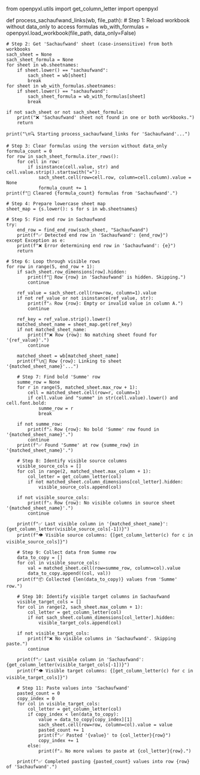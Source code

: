 from openpyxl.utils import get_column_letter
import openpyxl

def process_sachaufwand_links(wb, file_path):
    # Step 1: Reload workbook without data_only to access formulas
    wb_with_formulas = openpyxl.load_workbook(file_path, data_only=False)

    # Step 2: Get 'Sachaufwand' sheet (case-insensitive) from both workbooks
    sach_sheet = None
    sach_sheet_formula = None
    for sheet in wb.sheetnames:
        if sheet.lower() == "sachaufwand":
            sach_sheet = wb[sheet]
            break
    for sheet in wb_with_formulas.sheetnames:
        if sheet.lower() == "sachaufwand":
            sach_sheet_formula = wb_with_formulas[sheet]
            break

    if not sach_sheet or not sach_sheet_formula:
        print("❌ 'Sachaufwand' sheet not found in one or both workbooks.")
        return

    print("\n🔍 Starting process_sachaufwand_links for 'Sachaufwand'...")

    # Step 3: Clear formulas using the version without data_only
    formula_count = 0
    for row in sach_sheet_formula.iter_rows():
        for cell in row:
            if isinstance(cell.value, str) and cell.value.strip().startswith("="):
                sach_sheet.cell(row=cell.row, column=cell.column).value = None
                formula_count += 1
    print(f"🧹 Cleared {formula_count} formulas from 'Sachaufwand'.")

    # Step 4: Prepare lowercase sheet map
    sheet_map = {s.lower(): s for s in wb.sheetnames}

    # Step 5: Find end row in Sachaufwand
    try:
        end_row = find_end_row(sach_sheet, "Sachaufwand")
        print(f"✅ Detected end row in 'Sachaufwand': {end_row}")
    except Exception as e:
        print(f"❌ Error determining end row in 'Sachaufwand': {e}")
        return

    # Step 6: Loop through visible rows
    for row in range(5, end_row + 1):
        if sach_sheet.row_dimensions[row].hidden:
            print(f"🚫 Row {row} in 'Sachaufwand' is hidden. Skipping.")
            continue

        ref_value = sach_sheet.cell(row=row, column=1).value
        if not ref_value or not isinstance(ref_value, str):
            print(f"⚠️ Row {row}: Empty or invalid value in column A.")
            continue

        ref_key = ref_value.strip().lower()
        matched_sheet_name = sheet_map.get(ref_key)
        if not matched_sheet_name:
            print(f"❌ Row {row}: No matching sheet found for '{ref_value}'.")
            continue

        matched_sheet = wb[matched_sheet_name]
        print(f"\n🔗 Row {row}: Linking to sheet '{matched_sheet_name}'...")

        # Step 7: Find bold 'Summe' row
        summe_row = None
        for r in range(5, matched_sheet.max_row + 1):
            cell = matched_sheet.cell(row=r, column=1)
            if cell.value and "summe" in str(cell.value).lower() and cell.font.bold:
                summe_row = r
                break

        if not summe_row:
            print(f"⚠️ Row {row}: No bold 'Summe' row found in '{matched_sheet_name}'.")
            continue
        print(f"✅ Found 'Summe' at row {summe_row} in '{matched_sheet_name}'.")

        # Step 8: Identify visible source columns
        visible_source_cols = []
        for col in range(2, matched_sheet.max_column + 1):
            col_letter = get_column_letter(col)
            if not matched_sheet.column_dimensions[col_letter].hidden:
                visible_source_cols.append(col)

        if not visible_source_cols:
            print(f"⚠️ Row {row}: No visible columns in source sheet '{matched_sheet_name}'.")
            continue

        print(f"✅ Last visible column in '{matched_sheet_name}': {get_column_letter(visible_source_cols[-1])}")
        print(f"👁️ Visible source columns: {[get_column_letter(c) for c in visible_source_cols]}")

        # Step 9: Collect data from Summe row
        data_to_copy = []
        for col in visible_source_cols:
            val = matched_sheet.cell(row=summe_row, column=col).value
            data_to_copy.append((col, val))
        print(f"📦 Collected {len(data_to_copy)} values from 'Summe' row.")

        # Step 10: Identify visible target columns in Sachaufwand
        visible_target_cols = []
        for col in range(2, sach_sheet.max_column + 1):
            col_letter = get_column_letter(col)
            if not sach_sheet.column_dimensions[col_letter].hidden:
                visible_target_cols.append(col)

        if not visible_target_cols:
            print(f"❌ No visible columns in 'Sachaufwand'. Skipping paste.")
            continue

        print(f"✅ Last visible column in 'Sachaufwand': {get_column_letter(visible_target_cols[-1])}")
        print(f"👁️ Visible target columns: {[get_column_letter(c) for c in visible_target_cols]}")

        # Step 11: Paste values into 'Sachaufwand'
        pasted_count = 0
        copy_index = 0
        for col in visible_target_cols:
            col_letter = get_column_letter(col)
            if copy_index < len(data_to_copy):
                value = data_to_copy[copy_index][1]
                sach_sheet.cell(row=row, column=col).value = value
                pasted_count += 1
                print(f"✅ Pasted '{value}' to {col_letter}{row}")
                copy_index += 1
            else:
                print(f"⚠️ No more values to paste at {col_letter}{row}.")

        print(f"✅ Completed pasting {pasted_count} values into row {row} of 'Sachaufwand'.")
